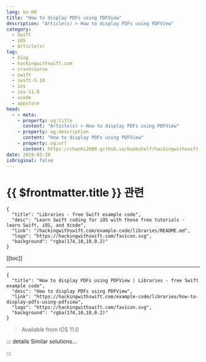 ```yaml
---
lang: ko-KR
title: "How to display PDFs using PDFView"
description: "Article(s) > How to display PDFs using PDFView"
category:
  - Swift
  - iOS
  - Article(s)
tag: 
  - blog
  - hackingwithswift.com
  - crashcourse
  - swift
  - swift-5.10
  - ios
  - ios-11.0
  - xcode
  - appstore
head:
  - - meta:
    - property: og:title
      content: "Article(s) > How to display PDFs using PDFView"
    - property: og:description
      content: "How to display PDFs using PDFView"
    - property: og:url
      content: https://chanhi2000.github.io/bookshelf/hackingwithswift.com/example-code/libraries/how-to-display-pdfs-using-pdfview.html
date: 2019-03-28
isOriginal: false
---
```


# {{ $frontmatter.title }} 관련

```component VPCard
{
  "title": "Libraries - free Swift example code",
  "desc": "Learn Swift coding for iOS with these free tutorials - learn Swift, iOS, and Xcode",
  "link": "/hackingwithswift.com/example-code/libraries/README.md",
  "logo": "https://hackingwithswift.com/favicon.svg",
  "background": "rgba(174,10,10,0.2)"
}
```

[[toc]]

---

```component VPCard
{
  "title": "How to display PDFs using PDFView | Libraries - free Swift example code",
  "desc": "How to display PDFs using PDFView",
  "link": "https://hackingwithswift.com/example-code/libraries/how-to-display-pdfs-using-pdfview",
  "logo": "https://hackingwithswift.com/favicon.svg",
  "background": "rgba(174,10,10,0.2)"
}
```

> Available from iOS 11.0

<!-- TODO: 작성 -->

<!-- 
Apple’s PDFKit framework provides a huge range of code to help us work with PDFs, and one of the most useful is `PDFView` - it renders PDFs to the screen and lets users interact with them.

To try it out, start by importing the PDFKit framework:

```swift
import PDFKit
```

Next, add this code to your `viewDidLoad()` method to create a `PDFView` and make it fill all available space:

```swift
let pdfView = PDFView()

pdfView.translatesAutoresizingMaskIntoConstraints = false
view.addSubview(pdfView)

pdfView.leadingAnchor.constraint(equalTo: view.safeAreaLayoutGuide.leadingAnchor).isActive = true
pdfView.trailingAnchor.constraint(equalTo: view.safeAreaLayoutGuide.trailingAnchor).isActive = true
pdfView.topAnchor.constraint(equalTo: view.safeAreaLayoutGuide.topAnchor).isActive = true
pdfView.bottomAnchor.constraint(equalTo: view.safeAreaLayoutGuide.bottomAnchor).isActive = true
```

Finally, create a `URL` pointing to a PDF you have in your bundle somewhere (or one in your documents directory), then create a `PDFDocument` object from that and pass it to the PDF view:

```swift
guard let path = Bundle.main.url(forResource: "example", withExtension: "pdf") else { return }

if let document = PDFDocument(url: path) {
    pdfView.document = document
}
```

Done!

-->

::: details Similar solutions…

<!--
/example-code/libraries/how-to-watermark-pdfs-inside-a-pdfview">How to watermark PDFs inside a PDFView 
/example-code/uikit/how-to-render-pdfs-using-uigraphicspdfrenderer">How to render PDFs using UIGraphicsPDFRenderer 
/example-code/libraries/how-to-show-pdf-thumbnails-using-pdfthumbnailview">How to show PDF thumbnails using PDFThumbnailView 
/quick-start/swiftui/how-to-customize-the-display-mode-of-navigationsplitview">How to customize the display mode of NavigationSplitView 
/example-code/strings/how-to-display-different-strings-based-on-available-space-using-variantfittingpresentationwidth">How to display different strings based on available space using variantFittingPresentationWidth()</a>
-->

:::

